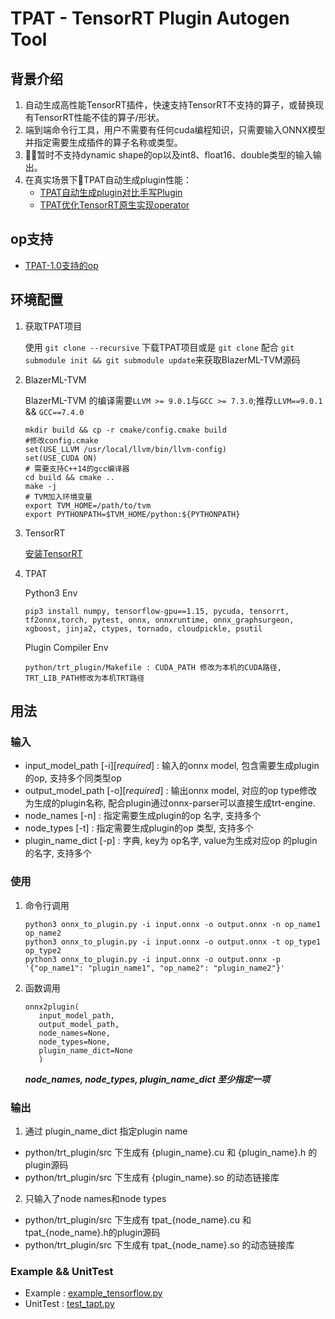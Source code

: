 # TPAT - TensorRT Plugin Autogen Tool
## 背景介绍
1. 自动生成高性能TensorRT插件，快速支持TensorRT不支持的算子，或替换现有TensorRT性能不佳的算子/形状。
2. 端到端命令行工具，用户不需要有任何cuda编程知识，只需要输入ONNX模型并指定需要生成插件的算子名称或类型。
3. 暂时不支持dynamic shape的op以及int8、float16、double类型的输入输出。
4. 在真实场景下TPAT自动生成plugin性能：
    - [TPAT自动生成plugin对比手写Plugin](/docs/Compare_handwritten.md)
    - [TPAT优化TensorRT原生实现operator](/docs/Optimize_TensorRT.md)


## op支持
- [TPAT-1.0支持的op](/docs/Operators.md)


## 环境配置
1. 获取TPAT项目

    使用 `git clone --recursive` 下载TPAT项目或是
    `git clone` 配合 `git submodule init && git submodule update`来获取BlazerML-TVM源码

2. BlazerML-TVM
   
    BlazerML-TVM 的编译需要`LLVM >= 9.0.1`与`GCC >= 7.3.0`;推荐`LLVM==9.0.1` && `GCC==7.4.0`
   
    ```
    mkdir build && cp -r cmake/config.cmake build
    #修改config.cmake
    set(USE_LLVM /usr/local/llvm/bin/llvm-config)
    set(USE_CUDA ON)
    # 需要支持C++14的gcc编译器
    cd build && cmake .. 
    make -j
    # TVM加入环境变量
    export TVM_HOME=/path/to/tvm
	export PYTHONPATH=$TVM_HOME/python:${PYTHONPATH}
    ```

3. TensorRT

    [安装TensorRT](https://github.com/NVIDIA/TensorRT)

4. TPAT

    Python3 Env
    ```
    pip3 install numpy, tensorflow-gpu==1.15, pycuda, tensorrt, tf2onnx,torch, pytest, onnx, onnxruntime, onnx_graphsurgeon, xgboost, jinja2, ctypes, tornado, cloudpickle, psutil
    ```
    Plugin Compiler Env
    ```
    python/trt_plugin/Makefile : CUDA_PATH 修改为本机的CUDA路径, TRT_LIB_PATH修改为本机TRT路径

    ```


## 用法
### 输入
- input_model_path [-i][*required*] : 输入的onnx model, 包含需要生成plugin的op, 支持多个同类型op 
- output_model_path [-o][*required*] : 输出onnx model, 对应的op type修改为生成的plugin名称, 配合plugin通过onnx-parser可以直接生成trt-engine.
- node_names [-n] : 指定需要生成plugin的op 名字, 支持多个
- node_types [-t] : 指定需要生成plugin的op 类型, 支持多个
- plugin_name_dict [-p] : 字典, key为 op名字, value为生成对应op 的plugin的名字, 支持多个

### 使用
1. 命令行调用
    ```
   python3 onnx_to_plugin.py -i input.onnx -o output.onnx -n op_name1 op_name2
   python3 onnx_to_plugin.py -i input.onnx -o output.onnx -t op_type1 op_type2
   python3 onnx_to_plugin.py -i input.onnx -o output.onnx -p '{"op_name1": "plugin_name1", "op_name2": "plugin_name2"}'
    ```
2. 函数调用
    ```
   onnx2plugin(
       input_model_path, 
       output_model_path, 
       node_names=None, 
       node_types=None, 
       plugin_name_dict=None
       )
    ```
    ***node_names, node_types, plugin_name_dict 至少指定一项***

### 输出
1. 通过 plugin_name_dict 指定plugin name
- python/trt_plugin/src 下生成有 {plugin_name}.cu 和 {plugin_name}.h 的plugin源码
- python/trt_plugin/src 下生成有 {plugin_name}.so 的动态链接库

2. 只输入了node names和node types
- python/trt_plugin/src 下生成有 tpat_{node_name}.cu 和 tpat_{node_name}.h的plugin源码
- python/trt_plugin/src 下生成有 tpat_{node_name}.so 的动态链接库

### Example && UnitTest

- Example : [example_tensorflow.py](/examples/example_tensorflow.py)
- UnitTest : [test_tapt.py](/tests/test_tpat.py)
